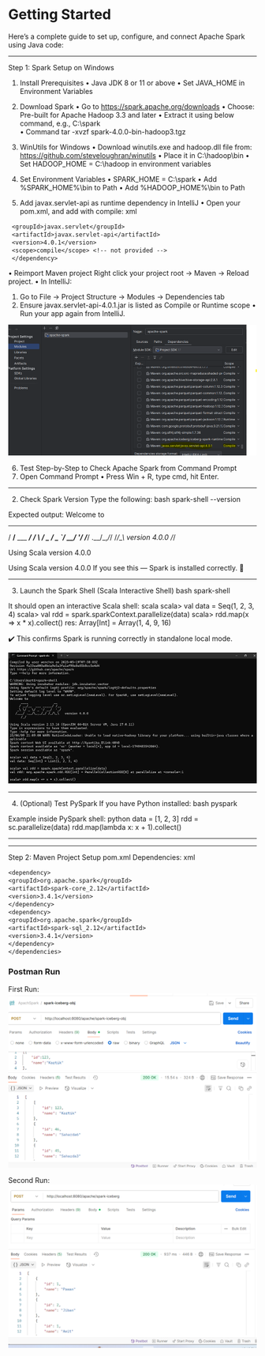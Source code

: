 # Getting Started


Here’s a complete guide to set up, configure, and connect Apache Spark using Java code:
________________________________________
Step 1: Spark Setup on Windows
1. Install Prerequisites
   •	Java JDK 8 or 11 or above
   •	Set JAVA_HOME in Environment Variables
2. Download Spark
   •	Go to https://spark.apache.org/downloads
   •	Choose: Pre-built for Apache Hadoop 3.3 and later
   •	Extract it using below command, e.g., C:\spark  
   •	Command     tar -xvzf spark-4.0.0-bin-hadoop3.tgz
3. WinUtils for Windows
   •	Download winutils.exe and hadoop.dll file from: https://github.com/steveloughran/winutils
   •	Place it in C:\hadoop\bin
   •	Set HADOOP_HOME = C:\hadoop in environment variables
4. Set Environment Variables
   •	SPARK_HOME = C:\spark
   •	Add %SPARK_HOME%\bin to Path
   •	Add %HADOOP_HOME%\bin to Path

5. Add javax.servlet-api as runtime dependency in IntelliJ
   •	Open your pom.xml, and add with <scope>compile</scope>:
   xml
  ```<dependency>
   <groupId>javax.servlet</groupId>
   <artifactId>javax.servlet-api</artifactId>
   <version>4.0.1</version>
   <scope>compile</scope> <!-- not provided -->
   </dependency>
   ```


•	Reimport Maven project
Right click your project root → Maven → Reload project.
•	In IntelliJ:
1.	Go to File → Project Structure → Modules → Dependencies tab
2.	Ensure javax.servlet-api-4.0.1.jar is listed as Compile or Runtime scope
      •	Run your app again from IntelliJ.

![img.png](img.png)


6. Test
   Step-by-Step to Check Apache Spark from Command Prompt
1. Open Command Prompt
   •	Press Win + R, type cmd, hit Enter.
________________________________________
2. Check Spark Version
   Type the following:
   bash
   spark-shell --version

Expected output:
Welcome to
____              __
/ __/__  ___ _____/ /__
_\ \/ _ \/ _ `/ __/  '_/
/___/ .__/\_,_/_/ /_/\_\   version 4.0.0
/_/

Using Scala version 4.0.0

Using Scala version 4.0.0
If you see this — Spark is installed correctly. 🚀
________________________________________
3. Launch the Spark Shell (Scala Interactive Shell)
   bash
   spark-shell

It should open an interactive Scala shell:
scala
scala> val data = Seq(1, 2, 3, 4)
scala> val rdd = spark.sparkContext.parallelize(data)
scala> rdd.map(x => x * x).collect()
res: Array[Int] = Array(1, 4, 9, 16)

✔️ This confirms Spark is running correctly in standalone local mode.

![img_1.png](img_1.png)


________________________________________
4. (Optional) Test PySpark
   If you have Python installed:
   bash
   pyspark

Example inside PySpark shell:
python
data = [1, 2, 3]
rdd = sc.parallelize(data)
rdd.map(lambda x: x + 1).collect()

________________________________________


________________________________________
Step 2: Maven Project Setup
pom.xml Dependencies:
xml

```<dependencies>
<dependency>
<groupId>org.apache.spark</groupId>
<artifactId>spark-core_2.12</artifactId>
<version>3.4.1</version>
</dependency>
<dependency>
<groupId>org.apache.spark</groupId>
<artifactId>spark-sql_2.12</artifactId>
<version>3.4.1</version>
</dependency>
</dependencies>
   ```

### Postman Run
First Run:
![img_2.png](img_2.png)

Second Run:
![img_3.png](img_3.png)

